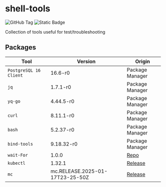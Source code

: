 # shell-tools

![GitHub Tag](https://img.shields.io/github/v/tag/infovista-opensource/shell-tools) ![Static Badge](https://img.shields.io/badge/alpine-3.21.2-brightgreen)



Collection of tools useful for test/troubleshooting 


## Packages

| Tool | Version | Origin |
|---|---|---|
| `PostgreSQL 16 Client` | 16.6-r0 | Package Manager |
| `jq` | 1.7.1-r0 | Package Manager |
| `yq-go` | 4.44.5-r0 | Package Manager |
| `curl`  | 8.11.1-r0 | Package Manager |
| `bash`  | 5.2.37-r0 | Package Manager |
| `bind-tools`  | 9.18.32-r0    | Package Manager |
| `wait-For` | 1.0.0 | [Repo](https://github.com/mrako/wait-for/releases) | 
| `kubectl` | 1.32.1 | [Release](https://kubernetes.io/docs/tasks/tools/install-kubectl-linux/#install-kubectl-binary-with-curl-on-linux) |
| `mc` | mc.RELEASE.2025-01-17T23-25-50Z | [Release](https://dl.min.io/client/mc/release/linux-amd64/) |

